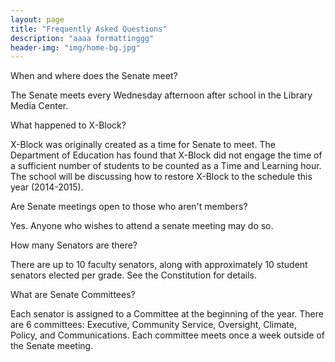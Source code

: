 ```yaml
---
layout: page
title: "Frequently Asked Questions"
description: "aaaa formattinggg"
header-img: "img/home-bg.jpg"
---
```


When and where does the Senate meet? 

The Senate meets every Wednesday afternoon after school in the Library Media Center. 

What happened to X-Block? 

X-Block was originally created as a time for Senate to meet.  The Department of Education has found that X-Block did not engage the time of a sufficient number of students to be counted as a Time and Learning hour.  The school will be discussing how to restore X-Block to the schedule this year (2014-2015). 

Are Senate meetings open to those who aren't members? 

Yes. Anyone who wishes to attend a senate meeting may do so. 

How many Senators are there? 

There are up to 10 faculty senators, along with approximately 10 student senators elected per grade.  See the Constitution for details.

What are Senate Committees? 

Each senator is assigned to a Committee at the beginning of the year.  There are 6 committees: Executive, Community Service, Oversight, Climate, Policy, and Communications.  Each committee meets once a week outside of the Senate meeting. 
